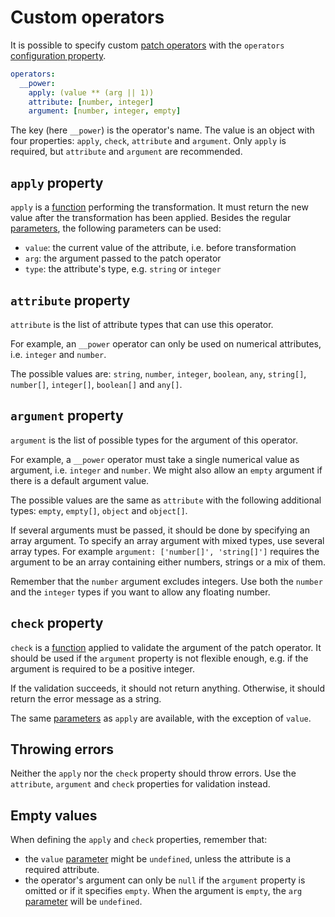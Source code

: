 # Custom operators

It is possible to specify custom
[patch operators](../../client/query/patch.md#available-operators) with the
`operators` [configuration property](../usage/configuration.md#properties).

```yml
operators:
  __power:
    apply: (value ** (arg || 1))
    attribute: [number, integer]
    argument: [number, integer, empty]
```

The key (here `__power`) is the operator's name. The value is an object with
four properties: `apply`, `check`, `attribute` and `argument`. Only `apply`
is required, but `attribute` and `argument` are recommended.

## `apply` property

`apply` is a [function](../usage/functions.md) performing the transformation.
It must return the new value after the transformation has been applied.
Besides the regular [parameters](../usage/functions.md#parameters), the
following parameters can be used:
  - `value`: the current value of the attribute, i.e. before transformation
  - `arg`: the argument passed to the patch operator
  - `type`: the attribute's type, e.g. `string` or `integer`

## `attribute` property

`attribute` is the list of attribute types that can use this operator.

For example, an `__power` operator can only be used on numerical attributes,
i.e. `integer` and `number`.

The possible values are: `string`, `number`, `integer`, `boolean`, `any`,
`string[]`, `number[]`, `integer[]`, `boolean[]` and `any[]`.

## `argument` property

`argument` is the list of possible types for the argument of this operator.

For example, a `__power` operator must take a single numerical value as
argument, i.e. `integer` and `number`. We might also allow an `empty`
argument if there is a default argument value.

The possible values are the same as `attribute` with the following additional
types: `empty`, `empty[]`, `object` and `object[]`.

If several arguments must be passed, it should be done by specifying an array
argument. To specify an array argument with mixed types, use several array
types. For example `argument: ['number[]', 'string[]']` requires the argument
to be an array containing either numbers, strings or a mix of them.

Remember that the `number` argument excludes integers. Use both the `number`
and the `integer` types if you want to allow any floating number.

## `check` property

`check` is a [function](../usage/functions.md) applied to validate the argument
of the patch operator. It should be used if the `argument` property is not
flexible enough, e.g. if the argument is required to be a positive integer.

If the validation succeeds, it should not return anything. Otherwise, it
should return the error message as a string.

The same [parameters](../usage/functions.md#parameters) as `apply` are
available, with the exception of `value`.

## Throwing errors

Neither the `apply` nor the `check` property should throw errors.
Use the `attribute`, `argument` and `check` properties for validation instead.

## Empty values

When defining the `apply` and `check` properties, remember that:
  - the `value` [parameter](../usage/functions.md#parameters) might be
    `undefined`, unless the attribute is a required attribute.
  - the operator's argument can only be `null` if the `argument` property is
    omitted or if it specifies `empty`. When the argument is `empty`, the
    `arg` [parameter](../usage/functions.md#parameters) will be `undefined`.

